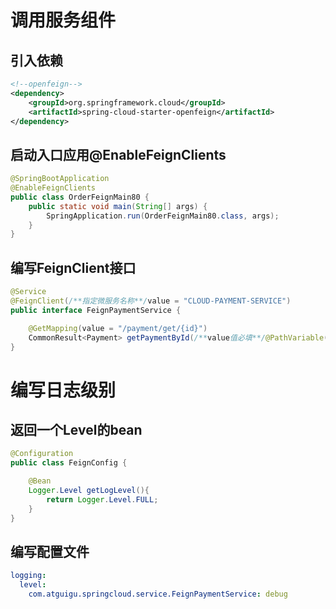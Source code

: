 # 调用服务组件

## 引入依赖
```xml
<!--openfeign-->
<dependency>
    <groupId>org.springframework.cloud</groupId>
    <artifactId>spring-cloud-starter-openfeign</artifactId>
</dependency>
```


## 启动入口应用@EnableFeignClients

```java
@SpringBootApplication
@EnableFeignClients
public class OrderFeignMain80 {
    public static void main(String[] args) {
        SpringApplication.run(OrderFeignMain80.class, args);
    }
}
```

## 编写FeignClient接口

```java
@Service
@FeignClient(/**指定微服务名称**/value = "CLOUD-PAYMENT-SERVICE")
public interface FeignPaymentService {

    @GetMapping(value = "/payment/get/{id}")
    CommonResult<Payment> getPaymentById(/**value值必填**/@PathVariable(value = "id") Long id);
}
```


# 编写日志级别

## 返回一个Level的bean
```java
@Configuration
public class FeignConfig {

    @Bean
    Logger.Level getLogLevel(){
        return Logger.Level.FULL;
    }
}

```


## 编写配置文件
```yaml
logging:
  level:
    com.atguigu.springcloud.service.FeignPaymentService: debug

```
